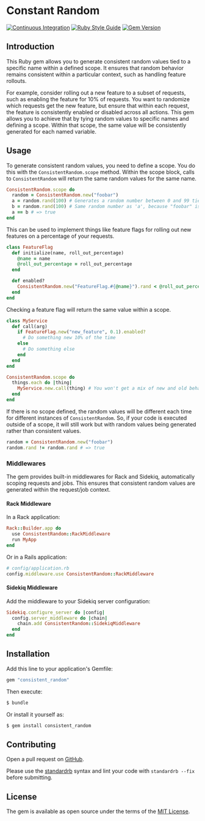 # Constant Random

[![Continuous Integration](https://github.com/bdurand/consistent_random/actions/workflows/continuous_integration.yml/badge.svg)](https://github.com/bdurand/consistent_random/actions/workflows/continuous_integration.yml)
[![Ruby Style Guide](https://img.shields.io/badge/code_style-standard-brightgreen.svg)](https://github.com/testdouble/standard)
[![Gem Version](https://badge.fury.io/rb/consistent_random.svg)](https://badge.fury.io/rb/consistent_random)

## Introduction

This Ruby gem allows you to generate consistent random values tied to a specific name within a defined scope. It ensures that random behavior remains consistent within a particular context, such as handling feature rollouts.

For example, consider rolling out a new feature to a subset of requests, such as enabling the feature for 10% of requests. You want to randomize which requests get the new feature, but ensure that within each request, the feature is consistently enabled or disabled across all actions. This gem allows you to achieve that by tying random values to specific names and defining a scope. Within that scope, the same value will be consistently generated for each named variable.

## Usage

To generate consistent random values, you need to define a scope. You do this with the `ConsistentRandom.scope` method. Within the scope block, calls to `ConsistentRandom` will return the same random values for the same name.

```ruby
ConsistentRandom.scope do
  random = ConsistentRandom.new("foobar")
  a = random.rand(100) # Generates a random number between 0 and 99 tied to "foobar"
  b = random.rand(100) # Same random number as 'a', because "foobar" is reused
  a == b # => true
end
```

This can be used to implement things like feature flags for rolling out new features on a percentage of your requests.

```ruby
class FeatureFlag
  def initialize(name, roll_out_percentage)
    @name = name
    @roll_out_percentage = roll_out_percentage
  end

  def enabled?
    ConsistentRandom.new("FeatureFlag.#{@name}").rand < @roll_out_percentage
  end
end
```

Checking a feature flag will return the same value within a scope.

```ruby
class MyService
  def call(arg)
    if FeatureFlag.new("new_feature", 0.1).enabled?
      # Do something new 10% of the time
    else
      # Do something else
    end
  end
end

ConsistentRandom.scope do
  things.each do |thing|
    MyService.new.call(thing) # You won't get a mix of new and old behavior within this iteration
  end
end
```

If there is no scope defined, the random values will be different each time for different instances of `ConsistentRandom`. So, if your code is executed outside of a scope, it will still work but with random values being generated rather than consistent values.

```ruby
random = ConsistentRandom.new("foobar")
random.rand != random.rand # => true
```

### Middlewares

The gem provides built-in middlewares for Rack and Sidekiq, automatically scoping requests and jobs. This ensures that consistent random values are generated within the request/job context.

#### Rack Middleware

In a Rack application:

```ruby
Rack::Builder.app do
  use ConsistentRandom::RackMiddleware
  run MyApp
end
```

Or in a Rails application:

```ruby
# config/application.rb
config.middleware.use ConsistentRandom::RackMiddleware
```

#### Sidekiq Middleware

Add the middleware to your Sidekiq server configuration:

```ruby
Sidekiq.configure_server do |config|
  config.server_middleware do |chain|
    chain.add ConsistentRandom::SidekiqMiddleware
  end
end
```

## Installation

Add this line to your application's Gemfile:

```ruby
gem "consistent_random"
```

Then execute:
```bash
$ bundle
```

Or install it yourself as:
```bash
$ gem install consistent_random
```

## Contributing

Open a pull request on [GitHub](https://github.com/bdurand/consistent_random).

Please use the [standardrb](https://github.com/testdouble/standard) syntax and lint your code with `standardrb --fix` before submitting.

## License

The gem is available as open source under the terms of the [MIT License](https://opensource.org/licenses/MIT).
